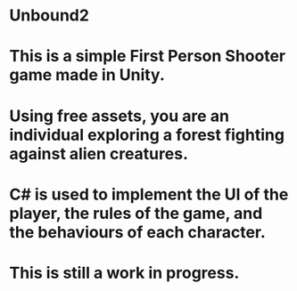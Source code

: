 # Unbound2
# This is a simple First Person Shooter game made in Unity.
# Using free assets, you are an individual exploring a forest fighting against alien creatures.
# C# is used to implement the UI of the player, the rules of the game, and the behaviours of each character.
# This is still a work in progress.
